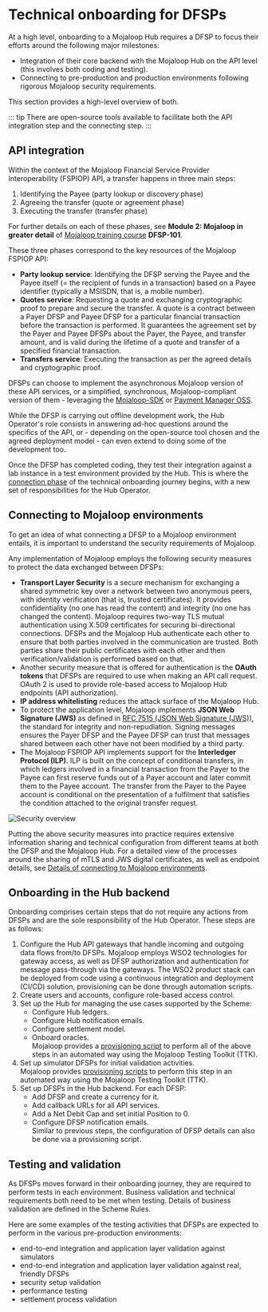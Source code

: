 # Technical onboarding for DFSPs

At a high level, onboarding to a Mojaloop Hub requires a DFSP to focus their efforts around the following major milestones:

* Integration of their core backend with the Mojaloop Hub on the API level (this involves both coding and testing).
* Connecting to pre-production and production environments following rigorous Mojaloop security requirements.

This section provides a high-level overview of both.

::: tip
There are open-source tools available to facilitate both the API integration step and the connecting step.
:::

## API integration

Within the context of the Mojaloop Financial Service Provider Interoperability (FSPIOP) API, a transfer happens in three main steps:

1. Identifying the Payee (party lookup or discovery phase)
1. Agreeing the transfer (quote or agreement phase)
1. Executing the transfer (transfer phase)

For further details on each of these phases, see **Module 2: Mojaloop in greater detail** of [Mojaloop training course](https://learn.mojaloop.io/) **DFSP-101**.

These three phases correspond to the key resources of the Mojaloop FSPIOP API:

* **Party lookup service**: Identifying the DFSP serving the Payee and the Payee itself (= the recipient of funds in a transaction) based on a Payee identifier (typically a MSISDN, that is, a mobile number).
* **Quotes service**: Requesting a quote and exchanging cryptographic proof to prepare and secure the transfer. A quote is a contract between a Payer DFSP and Payee DFSP for a particular financial transaction before the transaction is performed. It guarantees the agreement set by the Payer and Payee DFSPs about the Payer, the Payee, and transfer amount, and is valid during the lifetime of a quote and transfer of a specified financial transaction.
* **Transfers service**: Executing the transaction as per the agreed details and cryptographic proof.

DFSPs can choose to implement the asynchronous Mojaloop version of these API services, or a simplified, synchronous, Mojaloop-compliant version of them - leveraging the [Mojaloop-SDK](https://github.com/mojaloop/sdk-scheme-adapter) or [Payment Manager OSS](https://pm4ml.github.io/documents/payment_manager_oss/latest/index.html).

While the DFSP is carrying out offline development work, the Hub Operator's role consists in answering ad-hoc questions around the specifics of the API, or - depending on the open-source tool chosen and the agreed deployment model - can even extend to doing some of the development too.

Once the DFSP has completed coding, they test their integration against a lab instance in a test environment provided by the Hub. This is where the [connection phase](#connecting-to-mojaloop-environments) of the technical onboarding journey begins, with a new set of responsibilities for the Hub Operator. 

## Connecting to Mojaloop environments

To get an idea of what connecting a DFSP to a Mojaloop environment entails, it is important to understand the security requirements of Mojaloop.

Any implementation of Mojaloop employs the following security measures to protect the data exchanged between DFSPs:

* **Transport Layer Security** is a secure mechanism for exchanging a shared symmetric key over a network between two anonymous peers, with identity verification (that is, trusted certificates). It provides confidentiality (no one has read the content) and integrity (no one has changed the content). Mojaloop requires two-way TLS mutual authentication using X.509 certificates for securing bi-directional connections. DFSPs and the Mojaloop Hub authenticate each other to ensure that both parties involved in the communication are trusted. Both parties share their public certificates with each other and then verification/validation is performed based on that. 
* Another security measure that is offered for authentication is the **OAuth tokens** that DFSPs are required to use when making an API call request. OAuth 2 is used to provide role-based access to Mojaloop Hub endpoints (API authorization).
* **IP address whitelisting** reduces the attack surface of the Mojaloop Hub.
* To protect the application level, Mojaloop implements **JSON Web Signature (JWS)** as defined in [RFC 7515 (JSON Web Signature (JWS))](https://tools.ietf.org/html/rfc7515), the standard for integrity and non-repudiation. Signing messages ensures the Payer DFSP and the Payee DFSP can trust that messages shared between each other have not been modified by a third party. 
* The Mojaloop FSPIOP API implements support for the **Interledger Protocol (ILP)**. ILP is built on the concept of conditional transfers, in which ledgers involved in a financial transaction from the Payer to the Payee can first reserve funds out of a Payer account and later commit them to the Payee account. The transfer from the Payer to the Payee account is conditional on the presentation of a fulfilment that satisfies the condition attached to the original transfer request. 

![Security overview](/security_overview.png)

Putting the above security measures into practice requires extensive information sharing and technical configuration from different teams at both the DFSP and the Mojaloop Hub. For a detailed view of the processes around the sharing of mTLS and JWS digital certificates, as well as endpoint details, see [Details of connecting to Mojaloop environments](details-of-connecting-to-mojaloop.md).

## Onboarding in the Hub backend

Onboarding comprises certain steps that do not require any actions from DFSPs and are the sole responsibility of the Hub Operator. These steps are as follows:

1. Configure the Hub API gateways that handle incoming and outgoing data flows from/to DFSPs. Mojaloop employs WSO2 technologies for gateway access, as well as DFSP authorization and authentication for message pass-through via the gateways. The WSO2 product stack can be deployed from code using a continuous integration and deployment (CI/CD) solution, provisioning can be done through automation scripts.
1. Create users and accounts, configure role-based access control.
1. Set up the Hub for managing the use cases supported by the Scheme:
    - Configure Hub ledgers.
    - Configure Hub notification emails.
    - Configure settlement model.
    - Onboard oracles. \
    Mojaloop provides a [provisioning script](https://github.com/mojaloop/testing-toolkit-test-cases/tree/master/collections/hub/provisioning/MojaloopHub_Setup) to perform all of the above steps in an automated way using the Mojaloop Testing Toolkit (TTK).
1. Set up simulator DFSPs for initial validation activities. \
   Mojaloop provides [provisioning scripts](https://github.com/mojaloop/testing-toolkit-test-cases/tree/master/collections/hub/provisioning/MojaloopSims_Onboarding) to perform this step in an automated way using the Mojaloop Testing Toolkit (TTK). 
1. Set up DFSPs in the Hub backend. For each DFSP:
    - Add DFSP and create a currency for it.
    - Add callback URLs for all API services.
    - Add a Net Debit Cap and set initial Position to 0.
    - Configure DFSP notification emails. \
    Similar to previous steps, the configuration of DFSP details can also be done via a provisioning script.

## Testing and validation

As DFSPs moves forward in their onboarding journey, they are required to perform tests in each environment. Business validation and technical requirements both need to be met when testing. Details of business validation are defined in the Scheme Rules.

Here are some examples of the testing activities that DFSPs are expected to perform in the various pre-production environments:

* end-to-end integration and application layer validation against simulators
* end-to-end integration and application layer validation against real, friendly DFSPs
* security setup validation
* performance testing
* settlement process validation
